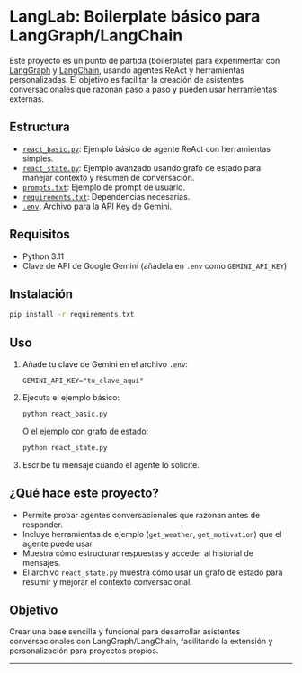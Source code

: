 # LangLab: Boilerplate básico para LangGraph/LangChain

Este proyecto es un punto de partida (boilerplate) para experimentar con [LangGraph](https://github.com/langchain-ai/langgraph) y [LangChain](https://github.com/langchain-ai/langchain), usando agentes ReAct y herramientas personalizadas. El objetivo es facilitar la creación de asistentes conversacionales que razonan paso a paso y pueden usar herramientas externas.

## Estructura

- [`react_basic.py`](react_basic.py): Ejemplo básico de agente ReAct con herramientas simples.
- [`react_state.py`](react_state.py): Ejemplo avanzado usando grafo de estado para manejar contexto y resumen de conversación.
- [`prompts.txt`](prompts.txt): Ejemplo de prompt de usuario.
- [`requirements.txt`](requirements.txt): Dependencias necesarias.
- [`.env`](.env): Archivo para la API Key de Gemini.

## Requisitos

- Python 3.11
- Clave de API de Google Gemini (añádela en `.env` como `GEMINI_API_KEY`)

## Instalación

```sh
pip install -r requirements.txt
```

## Uso

1. Añade tu clave de Gemini en el archivo `.env`:
    ```
    GEMINI_API_KEY="tu_clave_aquí"
    ```
2. Ejecuta el ejemplo básico:
    ```sh
    python react_basic.py
    ```
   O el ejemplo con grafo de estado:
    ```sh
    python react_state.py
    ```

3. Escribe tu mensaje cuando el agente lo solicite.

## ¿Qué hace este proyecto?

- Permite probar agentes conversacionales que razonan antes de responder.
- Incluye herramientas de ejemplo (`get_weather`, `get_motivation`) que el agente puede usar.
- Muestra cómo estructurar respuestas y acceder al historial de mensajes.
- El archivo `react_state.py` muestra cómo usar un grafo de estado para resumir y mejorar el contexto conversacional.

## Objetivo

Crear una base sencilla y funcional para desarrollar asistentes conversacionales con LangGraph/LangChain, facilitando la extensión y personalización para proyectos propios.

---


